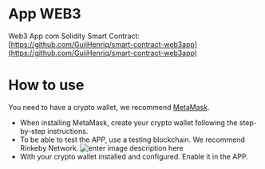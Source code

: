 # App WEB3

Web3 App com Solidity
Smart Contract: [https://github.com/GuiiHenriq/smart-contract-web3app](https://github.com/GuiiHenriq/smart-contract-web3app)

# How to use
You need to have a crypto wallet, we recommend [MetaMask](https://metamask.io/).
 - When installing MetaMask, create your crypto wallet following the step-by-step instructions.
 - To be able to test the APP, use a testing blockchain. We recommend Rinkeby Network.
![enter image description here](https://user-images.githubusercontent.com/35119369/168442730-dacdd4a3-326b-41a3-ae38-d8cdd15d6dad.png)
 -   With your crypto wallet installed and configured. Enable it in the APP.
